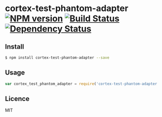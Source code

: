 # cortex-test-phantom-adapter [![NPM version](https://badge.fury.io/js/cortex-test-phantom-adapter.svg)](http://badge.fury.io/js/cortex-test-phantom-adapter) [![Build Status](https://travis-ci.org/supersheep/cortex-test-phantom-adapter.svg?branch=master)](https://travis-ci.org/supersheep/cortex-test-phantom-adapter) [![Dependency Status](https://gemnasium.com/supersheep/cortex-test-phantom-adapter.svg)](https://gemnasium.com/supersheep/cortex-test-phantom-adapter)

<!-- description -->

## Install

```bash
$ npm install cortex-test-phantom-adapter --save
```

## Usage

```js
var cortex_test_phantom_adapter = require('cortex-test-phantom-adapter');
```

## Licence

MIT
<!-- do not want to make nodeinit to complicated, you can edit this whenever you want. -->